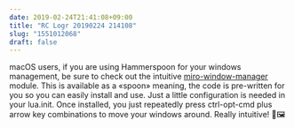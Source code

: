```yaml
---
date: 2019-02-24T21:41:08+09:00
title: "RC Logr 20190224 214108"
slug: "1551012068"
draft: false
---
```


macOS users, if you are using Hammerspoon for your windows management, be sure to check out the intuitive [miro-window-manager](https://github.com/miromannino/miro-windows-manager) module. This is available as a «spoon» meaning, the code is pre-written for you so you can easily install and use. Just a little configuration is needed in your lua.init. Once installed, you just repeatedly press ctrl-opt-cmd plus arrow key combinations to move your windows around. Really intuitive! 🥄🖼
